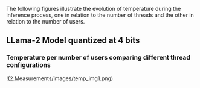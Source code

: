 The following figures illustrate the evolution of temperature during the inference process, one in relation to the number of threads and the other in relation to the number of users.

LLama-2 Model quantized at 4 bits
---------------------------------

### Temperature per number of users comparing different thread configurations

!(2.Measurements/images/temp_img1.png)
